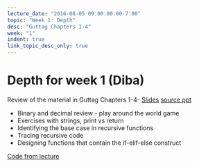 ```yaml
---
lecture_date: "2016-08-05 09:00:00.00-7:00"
topic: "Week 1: Depth"
desc: "Guttag Chapters 1-4"
week: "1"
indent: true
link_topic_desc_only: true
---
```



# Depth for week 1 (Diba)

Review of the material in Guttag Chapters 1-4- [Slides](https://drive.google.com/file/d/0B__7284Jee0fY0ZVMDJOUlF3RXM/view?usp=sharing) [source ppt](https://drive.google.com/drive/folders/0B__7284Jee0fR2FQbTFuVFRkOGc?usp=sharing)
 
 * Binary and decimal review - play around the world game
 * Exercises with strings, print vs return
 * Identifying the base case in recursive functions
 * Tracing recursive code
 * Designing functions that contain the if-elif-else construct

[Code from lecture](https://github.com/ucsd-cse-spis-2016/spis16-lecture-0805)